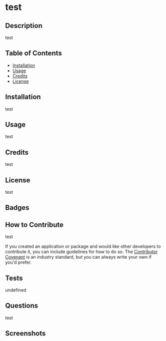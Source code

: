 # test

## Description 

test
            
## Table of Contents 
            
- [Installation](#installation)
- [Usage](#usage)
- [Credits](#credits)
- [License](#license)
            
## Installation
            
test
            
## Usage
            
test
            
## Credits

test
    
## License
            
test
            
## Badges
            
            
## How to Contribute

test
            
If you created an application or package and would like other developers to contribute it, you can include guidelines for how to do so. The [Contributor Covenant](https://www.contributor-covenant.org/) is an industry standard, but you can always write your own if you'd prefer.
            
## Tests
            
undefined
            
## Questions
            
test
            
## Screenshots